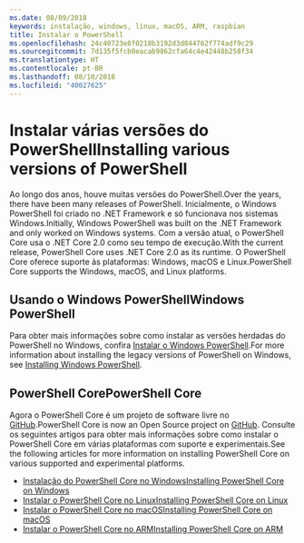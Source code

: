 ```yaml
---
ms.date: 08/09/2018
keywords: instalação, windows, linux, macOS, ARM, raspbian
title: Instalar o PowerShell
ms.openlocfilehash: 24c40723e8f0218b3192d3d844762f774adf9c29
ms.sourcegitcommit: 7d135f5fcb0eacab9862cfa64c4e42448b258f34
ms.translationtype: HT
ms.contentlocale: pt-BR
ms.lasthandoff: 08/10/2018
ms.locfileid: "40027625"
---
```

# <a name="installing-various-versions-of-powershell"></a><span data-ttu-id="7898a-103">Instalar várias versões do PowerShell</span><span class="sxs-lookup"><span data-stu-id="7898a-103">Installing various versions of PowerShell</span></span>

<span data-ttu-id="7898a-104">Ao longo dos anos, houve muitas versões do PowerShell.</span><span class="sxs-lookup"><span data-stu-id="7898a-104">Over the years, there have been many releases of PowerShell.</span></span> <span data-ttu-id="7898a-105">Inicialmente, o Windows PowerShell foi criado no .NET Framework e só funcionava nos sistemas Windows.</span><span class="sxs-lookup"><span data-stu-id="7898a-105">Initially, Windows PowerShell was built on the .NET Framework and only worked on Windows systems.</span></span> <span data-ttu-id="7898a-106">Com a versão atual, o PowerShell Core usa o .NET Core 2.0 como seu tempo de execução.</span><span class="sxs-lookup"><span data-stu-id="7898a-106">With the current release, PowerShell Core uses .NET Core 2.0 as its runtime.</span></span> <span data-ttu-id="7898a-107">O PowerShell Core oferece suporte às plataformas: Windows, macOS e Linux.</span><span class="sxs-lookup"><span data-stu-id="7898a-107">PowerShell Core supports the Windows, macOS, and Linux platforms.</span></span>

## <a name="windows-powershell"></a><span data-ttu-id="7898a-108">Usando o Windows PowerShell</span><span class="sxs-lookup"><span data-stu-id="7898a-108">Windows PowerShell</span></span>

<span data-ttu-id="7898a-109">Para obter mais informações sobre como instalar as versões herdadas do PowerShell no Windows, confira [Instalar o Windows PowerShell](installing-windows-powershell.md).</span><span class="sxs-lookup"><span data-stu-id="7898a-109">For more information about installing the legacy versions of PowerShell on Windows, see [Installing Windows PowerShell](installing-windows-powershell.md).</span></span>

## <a name="powershell-core"></a><span data-ttu-id="7898a-110">PowerShell Core</span><span class="sxs-lookup"><span data-stu-id="7898a-110">PowerShell Core</span></span>

<span data-ttu-id="7898a-111">Agora o PowerShell Core é um projeto de software livre no [GitHub](https://github.com/powershell/powershell).</span><span class="sxs-lookup"><span data-stu-id="7898a-111">PowerShell Core is now an Open Source project on [GitHub](https://github.com/powershell/powershell).</span></span>
<span data-ttu-id="7898a-112">Consulte os seguintes artigos para obter mais informações sobre como instalar o PowerShell Core em várias plataformas com suporte e experimentais.</span><span class="sxs-lookup"><span data-stu-id="7898a-112">See the following articles for more information on installing PowerShell Core on various supported and experimental platforms.</span></span>

- [<span data-ttu-id="7898a-113">Instalação do PowerShell Core no Windows</span><span class="sxs-lookup"><span data-stu-id="7898a-113">Installing PowerShell Core on Windows</span></span>](Installing-PowerShell-Core-on-Windows.md)
- [<span data-ttu-id="7898a-114">Instalar o PowerShell Core no Linux</span><span class="sxs-lookup"><span data-stu-id="7898a-114">Installing PowerShell Core on Linux</span></span>](Installing-PowerShell-Core-on-Linux.md)
- [<span data-ttu-id="7898a-115">Instalar o PowerShell Core no macOS</span><span class="sxs-lookup"><span data-stu-id="7898a-115">Installing PowerShell Core on macOS</span></span>](Installing-PowerShell-Core-on-macOS.md)
- [<span data-ttu-id="7898a-116">Instalar o PowerShell Core no ARM</span><span class="sxs-lookup"><span data-stu-id="7898a-116">Installing PowerShell Core on ARM</span></span>](PowerShell-Core-on-ARM.md)
